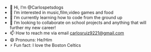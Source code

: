 - 👋 Hi, I’m @Carlospetsdogs
- 👀 I’m interested in music,film,video games and food
- 🌱 I’m currently learning how to code from the ground up 
- 💞️ I’m looking to collaborate on school projects and anything that will further my new career!
- 📫 How to reach me via email carlosruiz9221@gmail.com
- 😄 Pronouns: He/Him
- ⚡ Fun fact: I love the Boston Celtics

<!---
Carlospetsdogs/Carlospetsdogs is a ✨ special ✨ repository because its `README.md` (this file) appears on your GitHub profile.
You can click the Preview link to take a look at your changes.
--->
